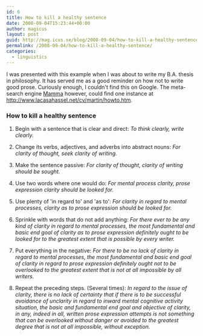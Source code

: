 ```yaml
---
id: 6
title: How to kill a healthy sentence
date: 2008-09-04T15:23:44+00:00
author: magicus
layout: post
guid: http://mag.icus.se/blog/2008-09-04/how-to-kill-a-healthy-sentence/
permalink: /2008-09-04/how-to-kill-a-healthy-sentence/
categories:
  - linguistics
---
```

I was presented with this example when I was about to write my B.A. thesis in philosophy. It has served me as a good reminder on how not to write good prose. Curiously enough, I couldn't find this on Google. The meta-search engine [Mamma](http://www.mamma.com/) however, could find one instance at <http://www.lacasahassel.net/cv/martin/howto.htm>.

### How to kill a healthy sentence

  1. Begin with a sentence that is clear and direct:
    _To think clearly, write clearly._

  2. Change its verbs, adjectives, and adverbs into abstract nouns:
    _For clarity of thought, seek clarity of writing._

  3. Make the sentence passive:
    _For clarity of thought, clarity of writing should be sought._

<!--more-->

  4. Use two words where one would do:
    _For mental process clarity, prose expression clarity should be looked for._

  5. Use plenty of 'in regard to' and 'as to':
    _For clarity in regard to mental processes, clarity as to prose expression should be looked for._

  6. Sprinkle with words that do not add anything:
    _For there ever to be any kind of clarity in regard to mental processes, the most fundamental and basic end goal of clarity as to prose expression definitely ought to be looked for to the greatest extent that is possible by every writer._

  7. Put everything in the negative:
    _For there to be no lack of clarity in regard to mental processes, the most fundamental and basic end goal of clarity in regard to prose expression definitely ought not to be overlooked to the greatest extent that is not at all impossible by all writers._

  8. Repeat the preceding steps. (Several times):
    _In regard to the issue of clarity, there is no lack of certainty that if there is to be successful avoidance of unclarity in regard to inward mental cognitive activity situation, the basic and fundamental end goal and objective of clarity, in any, indeed in all, written prose expression attempts is not something that can be overlooked without danger or avoided to the greatest degree that is not at all impossible, without exception._
